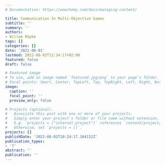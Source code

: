 ```yaml
---
# Documentation: https://wowchemy.com/docs/managing-content/

title: Communication In Multi-Objective Games
subtitle: ''
summary: ''
authors:
- Willem Röpke
tags: []
categories: []
date: '2021-06-01'
lastmod: 2022-08-02T12:24:17+02:00
featured: false
draft: false

# Featured image
# To use, add an image named `featured.jpg/png` to your page's folder.
# Focal points: Smart, Center, TopLeft, Top, TopRight, Left, Right, BottomLeft, Bottom, BottomRight.
image:
  caption: ''
  focal_point: ''
  preview_only: false

# Projects (optional).
#   Associate this post with one or more of your projects.
#   Simply enter your project's folder or file name without extension.
#   E.g. `projects = ["internal-project"]` references `content/project/deep-learning/index.md`.
#   Otherwise, set `projects = []`.
projects: []
publishDate: '2022-08-02T10:24:17.164132Z'
publication_types:
- '7'
abstract: ''
publication: ''
---
```

